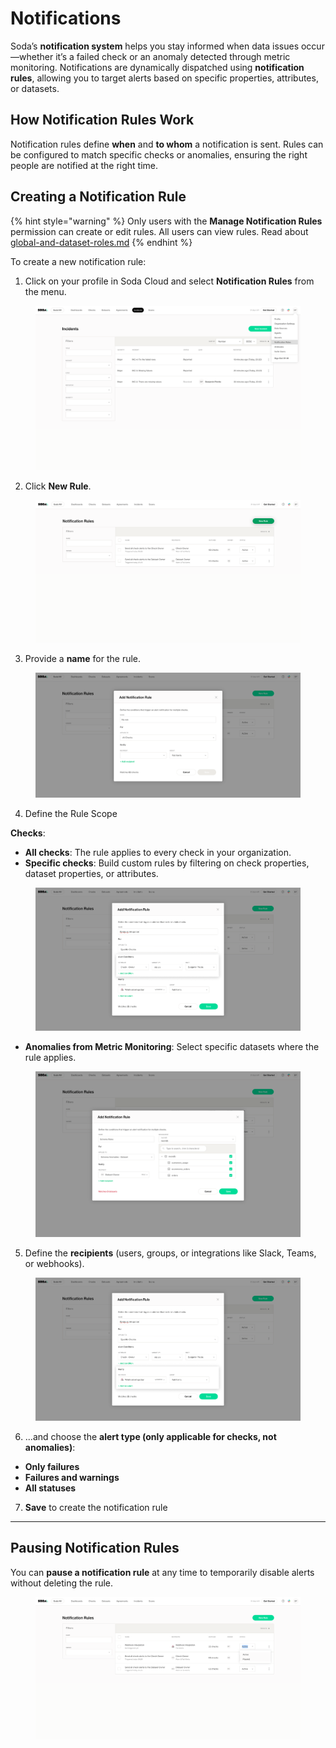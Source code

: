 # Notifications

Soda’s **notification system** helps you stay informed when data issues occur—whether it’s a failed check or an anomaly detected through metric monitoring. Notifications are dynamically dispatched using **notification rules**, allowing you to target alerts based on specific properties, attributes, or datasets.

## How Notification Rules Work

Notification rules define **when** and **to whom** a notification is sent. Rules can be configured to match specific checks or anomalies, ensuring the right people are notified at the right time.

## Creating a Notification Rule

{% hint style="warning" %}
Only users with the **Manage Notification Rules** permission can create or edit rules. All users can view rules. Read about [global-and-dataset-roles.md](../organization-and-admin-settings/global-and-dataset-roles.md "mention")
{% endhint %}

To create a new notification rule:

1. Click on your profile in Soda Cloud and select **Notification Rules** from the menu.

<figure><img src="../.gitbook/assets/Screenshot 2025-05-29 at 8.53.45 PM.png" alt=""><figcaption></figcaption></figure>

2. Click **New Rule**.

<figure><img src="../.gitbook/assets/notification-rules-0 (1).png" alt=""><figcaption></figcaption></figure>

3. Provide a **name** for the rule.

<figure><img src="../.gitbook/assets/Screenshot 2025-05-29 at 9.02.10 PM (1).png" alt=""><figcaption></figcaption></figure>

4. Define the Rule Scope

**Checks**:

* **All checks**: The rule applies to every check in your organization.
* **Specific checks**: Build custom rules by filtering on check properties, dataset properties, or attributes.

<figure><img src="../.gitbook/assets/notification-rule-3 (1).png" alt=""><figcaption></figcaption></figure>

* **Anomalies from Metric Monitoring**: Select specific datasets where the rule applies.

<figure><img src="../.gitbook/assets/Screenshot 2025-05-29 at 8.56.32 PM.png" alt=""><figcaption></figcaption></figure>

5. Define the **recipients** (users, groups, or integrations like Slack, Teams, or webhooks).

<figure><img src="../.gitbook/assets/notification-rule-4.png" alt=""><figcaption></figcaption></figure>

6. ...and choose the **alert type (only applicable for checks, not anomalies)**:

* **Only failures**
* **Failures and warnings**
* **All statuses**

7. **Save** to create the notification rule

***

## Pausing Notification Rules

You can **pause a notification rule** at any time to temporarily disable alerts without deleting the rule.

<figure><img src="../.gitbook/assets/notification-rules-pause.png" alt=""><figcaption></figcaption></figure>
